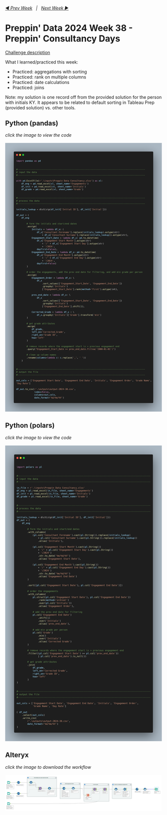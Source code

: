 <h6><a href="..\preppin-data-2024-37\README.md">◀  Prev Week</a>&nbsp;&nbsp;&nbsp;|&nbsp;&nbsp;&nbsp;<a href="..\preppin-data-2024-39\README.md">Next Week  ▶</a></h6>

# Preppin' Data 2024 Week 38 - Preppin' Consultancy Days

[Challenge description](https://preppindata.blogspot.com/2024/09/2024-week-38-preppin-consultancy-days.html)

What I learned/practiced this week:
* Practiced: aggregations with sorting
* Practiced: rank on multiple columns
* Practiced: date calculations
* Practiced: joins

Note: my solution is one record off from the provided solution for the person with initials KY. It appears to be related to default sorting in Tableau Prep (provided solution) vs. other tools.

## Python (pandas)
<i>click the image to view the code</i><br>
<br>
<a href="preppin-data-2024-38.py">
<img src="img-python-code-2024-38.png?raw=true" alt="Python code">
</a>

## Python (polars)
<i>click the image to view the code</i><br>
<br>
<a href="preppin-data-2024-38-polars.py">
<img src="img-python-code-2024-38-polars.png?raw=true" alt="Python code">
</a>

## Alteryx
<i>click the image to download the workflow</i><br>
<br>
<a href="preppin-data-2024-38.yxzp">
<img src="img-alteryx-2024-38.png?raw=true" alt="Alteryx workflow">
</a>
